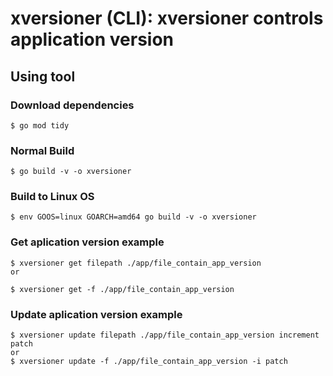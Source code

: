 # xversioner (CLI): xversioner controls application version

## Using tool

### Download dependencies
````
$ go mod tidy
````
### Normal Build
````
$ go build -v -o xversioner
````
### Build to Linux OS
````
$ env GOOS=linux GOARCH=amd64 go build -v -o xversioner
````

### Get aplication version example
````
$ xversioner get filepath ./app/file_contain_app_version
or 

$ xversioner get -f ./app/file_contain_app_version
````

### Update aplication version example
````
$ xversioner update filepath ./app/file_contain_app_version increment patch
or
$ xversioner update -f ./app/file_contain_app_version -i patch

````
